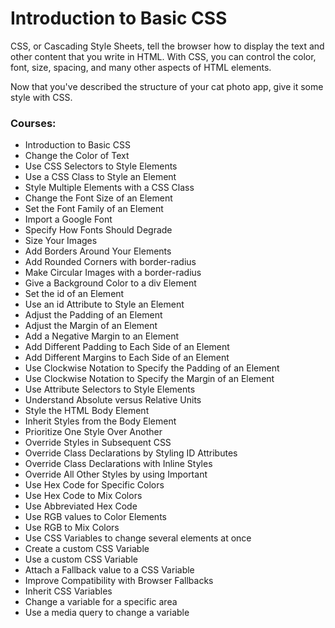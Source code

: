 # Introduction to Basic CSS
CSS, or Cascading Style Sheets, tell the browser how to display the text and other content that you write in HTML. With CSS, you can control the color, font, size, spacing, and many other aspects of HTML elements.

Now that you've described the structure of your cat photo app, give it some style with CSS.

### Courses:
- Introduction to Basic CSS
- Change the Color of Text
- Use CSS Selectors to Style Elements
- Use a CSS Class to Style an Element
- Style Multiple Elements with a CSS Class
- Change the Font Size of an Element
- Set the Font Family of an Element
- Import a Google Font
- Specify How Fonts Should Degrade
- Size Your Images
- Add Borders Around Your Elements
- Add Rounded Corners with border-radius
- Make Circular Images with a border-radius
- Give a Background Color to a div Element
- Set the id of an Element
- Use an id Attribute to Style an Element
- Adjust the Padding of an Element
- Adjust the Margin of an Element
- Add a Negative Margin to an Element
- Add Different Padding to Each Side of an Element
- Add Different Margins to Each Side of an Element
- Use Clockwise Notation to Specify the Padding of an Element
- Use Clockwise Notation to Specify the Margin of an Element
- Use Attribute Selectors to Style Elements
- Understand Absolute versus Relative Units
- Style the HTML Body Element
- Inherit Styles from the Body Element
- Prioritize One Style Over Another
- Override Styles in Subsequent CSS
- Override Class Declarations by Styling ID Attributes
- Override Class Declarations with Inline Styles
- Override All Other Styles by using Important
- Use Hex Code for Specific Colors
- Use Hex Code to Mix Colors
- Use Abbreviated Hex Code
- Use RGB values to Color Elements
- Use RGB to Mix Colors
- Use CSS Variables to change several elements at once
- Create a custom CSS Variable
- Use a custom CSS Variable
- Attach a Fallback value to a CSS Variable
- Improve Compatibility with Browser Fallbacks
- Inherit CSS Variables
- Change a variable for a specific area
- Use a media query to change a variable

